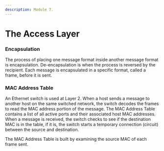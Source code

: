 ```yaml
---
description: Module 7.
---
```


# The Access Layer

### Encapsulation

The process of placing one message format inside another message format is encapsulation. De-encapsulation is when the process is reversed by the recipient. Each message is encapsulated in a specific format, called a frame, before it is sent.

### MAC Address Table

An Ethernet switch is used at Layer 2. When a host sends a message to another host on the same switched network, the switch decodes the frames to read the MAC address portion of the message. The MAC Address Table contains a list of all active ports and their associated host MAC addresses. When a message is received, the switch checks to see if the destination MAC is in the table, if it is, the switch starts a temporary connection (circuit) between the source and destination.

The MAC Address Table is built by examining the source MAC of each frame sent.
